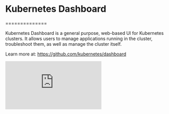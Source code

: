 # Kubernetes Dashboard
==============

Kubernetes Dashboard is a general purpose, web-based UI for Kubernetes clusters.
It allows users to manage applications running in the cluster, troubleshoot them,
as well as manage the cluster itself.

Learn more at: https://github.com/kubernetes/dashboard


[![Analytics](https://kubernetes-site.appspot.com/UA-36037335-10/GitHub/cluster/addons/dashboard/README.md?pixel)]()
